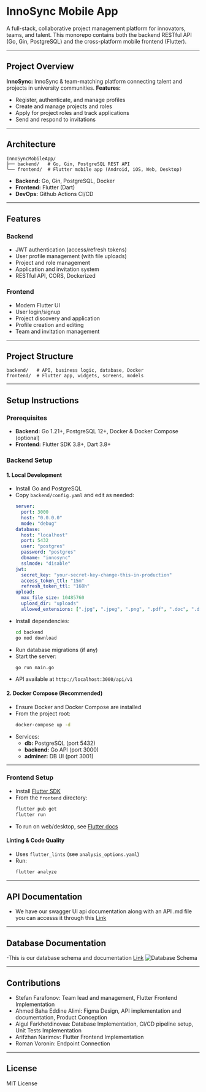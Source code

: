# InnoSync Mobile App

A full-stack, collaborative project management platform for innovators, teams, and talent. This monorepo contains both the backend RESTful API (Go, Gin, PostgreSQL) and the cross-platform mobile frontend (Flutter).

---

## Project Overview

**InnoSync:** InnoSync & team-matching platform connecting talent and projects in university communities.
**Features:**
- Register, authenticate, and manage profiles
- Create and manage projects and roles
- Apply for project roles and track applications
- Send and respond to invitations

---

## Architecture

```
InnoSyncMobileApp/
├── backend/   # Go, Gin, PostgreSQL REST API
└── frontend/  # Flutter mobile app (Android, iOS, Web, Desktop)
```

- **Backend:** Go, Gin, PostgreSQL, Docker
- **Frontend:** Flutter (Dart)
- **DevOps:** Github Actions CI/CD
---

## Features

### Backend
- JWT authentication (access/refresh tokens)
- User profile management (with file uploads)
- Project and role management
- Application and invitation system
- RESTful API, CORS, Dockerized

### Frontend
- Modern Flutter UI
- User login/signup
- Project discovery and application
- Profile creation and editing
- Team and invitation management

---

## Project Structure

```
backend/   # API, business logic, database, Docker
frontend/  # Flutter app, widgets, screens, models
```

---

## Setup Instructions

### Prerequisites
- **Backend:** Go 1.21+, PostgreSQL 12+, Docker & Docker Compose (optional)
- **Frontend:** Flutter SDK 3.8+, Dart 3.8+

### Backend Setup

#### 1. Local Development

- Install Go and PostgreSQL
- Copy `backend/config.yaml` and edit as needed:
  ```yaml
  server:
    port: 3000
    host: "0.0.0.0"
    mode: "debug"
  database:
    host: "localhost"
    port: 5432
    user: "postgres"
    password: "postgres"
    dbname: "innosync"
    sslmode: "disable"
  jwt:
    secret_key: "your-secret-key-change-this-in-production"
    access_token_ttl: "15m"
    refresh_token_ttl: "168h"
  upload:
    max_file_size: 10485760
    upload_dir: "uploads"
    allowed_extensions: [".jpg", ".jpeg", ".png", ".pdf", ".doc", ".docx"]
  ```
- Install dependencies:
  ```bash
  cd backend
  go mod download
  ```
- Run database migrations (if any)
- Start the server:
  ```bash
  go run main.go
  ```
- API available at `http://localhost:3000/api/v1`

#### 2. Docker Compose (Recommended)

- Ensure Docker and Docker Compose are installed
- From the project root:
  ```bash
  docker-compose up -d
  ```
- Services:
  - **db:** PostgreSQL (port 5432)
  - **backend:** Go API (port 3000)
  - **adminer:** DB UI (port 3001)

---

### Frontend Setup

- Install [Flutter SDK](https://docs.flutter.dev/get-started/install)
- From the `frontend` directory:
  ```bash
  flutter pub get
  flutter run
  ```
- To run on web/desktop, see [Flutter docs](https://docs.flutter.dev/)

#### Linting & Code Quality
- Uses `flutter_lints` (see `analysis_options.yaml`)
- Run:
  ```bash
  flutter analyze
  ```

---

## API Documentation
- We have our swagger UI api documentation along with an API .md file you can accesss it through this [Link](https://github.com/team-18-project/InnoSync/blob/main/backend/README.md)

---


## Database Documentation
-This is our database schema and documentation [Link](https://github.com/team-18-project/InnoSync/blob/main/db/DB_design.md)
![Database Schema](https://raw.githubusercontent.com/team-18-project/InnoSync/refs/heads/main/db/DB_diagram.png)

---

## Contributions

- Stefan Farafonov: Team lead and management, Flutter Frontend Implementation
- Ahmed Baha Eddine Alimi: Figma Design, API implementation and documentation, Product Conception
- Aigul Farkhetdinovaa: Database Implementation, CI/CD pipeline setup, Unit Tests Implementation
- Arifzhan Narimov: Flutter Frontend Implementation
- Roman Voronin: Endpoint Connection

---

## License

MIT License
